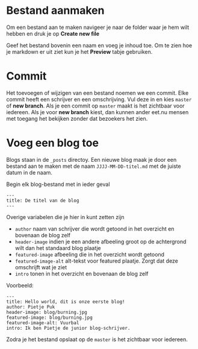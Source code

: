 # Bestand aanmaken
Om een bestand aan te maken navigeer je naar de folder waar je hem wilt hebben en druk je op **Create new file**

Geef het bestand bovenin een naam en voeg je inhoud toe. Om te zien hoe je markdown er uit ziet kun je het **Preview** tabje gebruiken.

# Commit
Het toevoegen of wijzigen van een bestand noemen we een commit. Elke commit heeft een schrijver en een omschrijving. Vul deze in en kies `master` of **new branch**. Als je een commit op `master` maakt is het zichtbaar voor iedereen. Als je voor **new branch** kiest, dan kunnen ander eet.nu mensen met toegang het bekijken zonder dat bezoekers het zien.

# Voeg een blog toe
Blogs staan in de `_posts` directoy. Een nieuwe blog maak je door een bestand aan te maken met de naam `JJJJ-MM-DD-titel.md` met de juiste datum in de naam.

Begin elk blog-bestand met in ieder geval
```
---
title: De titel van de blog
---
```

Overige variabelen die je hier in kunt zetten zijn
- `author` naam van schrijver die wordt getoond in het overzicht en bovenaan de blog zelf
- `header-image` indien je een andere afbeeling groot op de achtergrond wilt dan het standaard blog plaatje
- `featured-image` afbeeling die in het overzicht wordt getoond
- `featured-image-alt` alt-tekst voor featured plaatje. Zorgt dat deze omschrijft wat je ziet
- `intro` tonen in het overzicht en bovenaan de blog zelf

Voorbeeld:
```
---
title: Hello world, dit is onze eerste blog!
author: Pietje Puk
header-image: blog/burning.jpg
featured-image: blog/burning.jpg
featured-image-alt: Vuurbal
intro: Ik ben Pietje de junior blog-schrijver.
```

Zodra je het bestand opslaat op de `master` is het zichtbaar voor iedereen.
